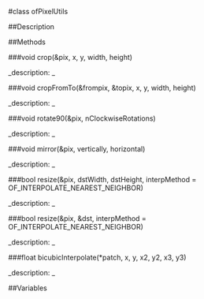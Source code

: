 #class ofPixelUtils


##Description








































##Methods



###void crop(&pix, x, y, width, height)

<!--
_syntax: crop(&pix, x, y, width, height)_
_name: crop_
_returns: void_
_returns_description: _
_parameters: ofPixels &pix, int x, int y, int width, int height_
_access: public_
_version_started: 007_
_version_deprecated: _
_summary: _
_constant: False_
_static: yes_
_visible: True_
_advanced: False_
-->

_description: _







<!----------------------------------------------------------------------------->

###void cropFromTo(&frompix, &topix, x, y, width, height)

<!--
_syntax: cropFromTo(&frompix, &topix, x, y, width, height)_
_name: cropFromTo_
_returns: void_
_returns_description: _
_parameters: ofPixels &frompix, ofPixels &topix, int x, int y, int width, int height_
_access: public_
_version_started: 007_
_version_deprecated: _
_summary: _
_constant: False_
_static: yes_
_visible: True_
_advanced: False_
-->

_description: _







<!----------------------------------------------------------------------------->

###void rotate90(&pix, nClockwiseRotations)

<!--
_syntax: rotate90(&pix, nClockwiseRotations)_
_name: rotate90_
_returns: void_
_returns_description: _
_parameters: ofPixels &pix, int nClockwiseRotations_
_access: public_
_version_started: 007_
_version_deprecated: _
_summary: _
_constant: False_
_static: yes_
_visible: True_
_advanced: False_
-->

_description: _







<!----------------------------------------------------------------------------->

###void mirror(&pix, vertically, horizontal)

<!--
_syntax: mirror(&pix, vertically, horizontal)_
_name: mirror_
_returns: void_
_returns_description: _
_parameters: ofPixels &pix, bool vertically, bool horizontal_
_access: public_
_version_started: 007_
_version_deprecated: _
_summary: _
_constant: False_
_static: yes_
_visible: True_
_advanced: False_
-->

_description: _







<!----------------------------------------------------------------------------->

###bool resize(&pix, dstWidth, dstHeight, interpMethod = OF_INTERPOLATE_NEAREST_NEIGHBOR)

<!--
_syntax: resize(&pix, dstWidth, dstHeight, interpMethod = OF_INTERPOLATE_NEAREST_NEIGHBOR)_
_name: resize_
_returns: bool_
_returns_description: _
_parameters: ofPixels &pix, int dstWidth, int dstHeight, ofInterpolationMethod interpMethod=OF_INTERPOLATE_NEAREST_NEIGHBOR_
_access: public_
_version_started: 007_
_version_deprecated: _
_summary: _
_constant: False_
_static: yes_
_visible: True_
_advanced: False_
-->

_description: _







<!----------------------------------------------------------------------------->

###bool resize(&pix, &dst, interpMethod = OF_INTERPOLATE_NEAREST_NEIGHBOR)

<!--
_syntax: resize(&pix, &dst, interpMethod = OF_INTERPOLATE_NEAREST_NEIGHBOR)_
_name: resize_
_returns: bool_
_returns_description: _
_parameters: ofPixels &pix, ofPixels &dst, ofInterpolationMethod interpMethod=OF_INTERPOLATE_NEAREST_NEIGHBOR_
_access: public_
_version_started: 007_
_version_deprecated: _
_summary: _
_constant: False_
_static: yes_
_visible: True_
_advanced: False_
-->

_description: _







<!----------------------------------------------------------------------------->

###float bicubicInterpolate(*patch, x, y, x2, y2, x3, y3)

<!--
_syntax: bicubicInterpolate(*patch, x, y, x2, y2, x3, y3)_
_name: bicubicInterpolate_
_returns: float_
_returns_description: _
_parameters: const int *patch, float x, float y, float x2, float y2, float x3, float y3_
_access: protected_
_version_started: 007_
_version_deprecated: _
_summary: _
_constant: False_
_static: yes_
_visible: True_
_advanced: False_
-->

_description: _







<!----------------------------------------------------------------------------->

##Variables



